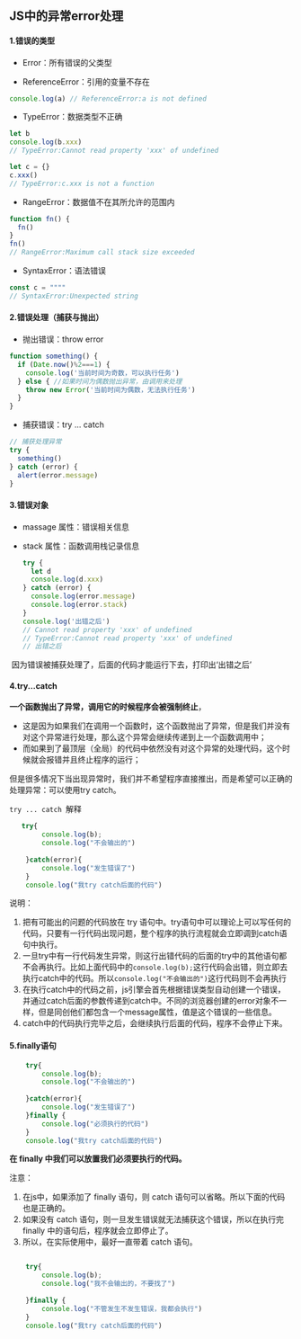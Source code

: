 ## JS中的异常error处理

#### 1.错误的类型

* Error：所有错误的父类型

* ReferenceError：引用的变量不存在

```js
console.log(a) // ReferenceError:a is not defined
```



* TypeError：数据类型不正确

```js
let b
console.log(b.xxx)
// TypeError:Cannot read property 'xxx' of undefined

let c = {}
c.xxx()
// TypeError:c.xxx is not a function
```



* RangeError：数据值不在其所允许的范围内

```js
function fn() {
  fn()
}
fn()
// RangeError:Maximum call stack size exceeded
```



* SyntaxError：语法错误

```js
const c = """"
// SyntaxError:Unexpected string
```



#### 2.错误处理（捕获与抛出）
* 抛出错误：throw error

```js
function something() {
  if (Date.now()%2===1) {
    console.log('当前时间为奇数，可以执行任务')
  } else { //如果时间为偶数抛出异常，由调用来处理
    throw new Error('当前时间为偶数，无法执行任务')
  }
}
```

* 捕获错误：try ... catch

```js
// 捕获处理异常
try {
  something()
} catch (error) {
  alert(error.message)
}
```



#### 3.错误对象

* massage 属性：错误相关信息

* stack 属性：函数调用栈记录信息

  ```js
  try {
    let d
    console.log(d.xxx)
  } catch (error) {
    console.log(error.message)
    console.log(error.stack)
  }
  console.log('出错之后')
  // Cannot read property 'xxx' of undefined
  // TypeError:Cannot read property 'xxx' of undefined
  // 出错之后
  ```

​		因为错误被捕获处理了，后面的代码才能运行下去，打印出‘出错之后’



#### 4.try...catch

**一个函数抛出了异常，调用它的时候程序会被强制终止**，

- 这是因为如果我们在调用一个函数时，这个函数抛出了异常，但是我们并没有对这个异常进行处理，那么这个异常会继续传递到上一个函数调用中；
- 而如果到了最顶层（全局）的代码中依然没有对这个异常的处理代码，这个时候就会报错并且终止程序的运行；

 但是很多情况下当出现异常时，我们并不希望程序直接推出，而是希望可以正确的处理异常：可以使用try catch。

`try ... catch `解释

```js
   try{
        console.log(b);
        console.log("不会输出的")
 
    }catch(error){
        console.log("发生错误了")
    }
    console.log("我try catch后面的代码")

```

说明：

1. 把有可能出的问题的代码放在 try 语句中。try语句中可以理论上可以写任何的代码，只要有一行代码出现问题，整个程序的执行流程就会立即调到catch语句中执行。
2. 一旦try中有一行代码发生异常，则这行出错代码的后面的try中的其他语句都不会再执行。比如上面代码中的`console.log(b);`这行代码会出错，则立即去执行catch中的代码。所以`console.log("不会输出的")`这行代码则不会再执行
3. 在执行catch中的代码之前，js引擎会首先根据错误类型自动创建一个错误，并通过catch后面的参数传递到catch中。不同的浏览器创建的error对象不一样，但是同创他们都包含一个message属性，值是这个错误的一些信息。
4. catch中的代码执行完毕之后，会继续执行后面的代码，程序不会停止下来。



#### 5.finally语句

```js
 	try{
        console.log(b);
        console.log("不会输出的")
 
   	}catch(error){
        console.log("发生错误了")
    }finally {
        console.log("必须执行的代码")
    }
    console.log("我try catch后面的代码")

```

**在 finally 中我们可以放置我们必须要执行的代码。**

注意：

1. 在js中，如果添加了 finally 语句，则 catch 语句可以省略。所以下面的代码也是正确的。
2. 如果没有 catch 语句，则一旦发生错误就无法捕获这个错误，所以在执行完 finally 中的语句后，程序就会立即停止了。
3. 所以，在实际使用中，最好一直带着 catch 语句。

```js

    try{
        console.log(b);
        console.log("我不会输出的，不要找了")
 
    }finally {
        console.log("不管发生不发生错误，我都会执行")
    }
    console.log("我try catch后面的代码")

```

